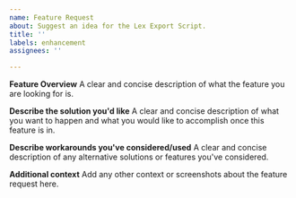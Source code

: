 ```yaml
---
name: Feature Request
about: Suggest an idea for the Lex Export Script.
title: ''
labels: enhancement
assignees: ''

---
```


**Feature Overview**
A clear and concise description of what the feature you are looking for is.

**Describe the solution you'd like**
A clear and concise description of what you want to happen and what you would like to accomplish once this feature is in.

**Describe workarounds you've considered/used**
A clear and concise description of any alternative solutions or features you've considered.

**Additional context**
Add any other context or screenshots about the feature request here.
